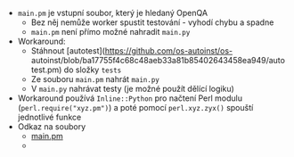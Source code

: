 - `main.pm` je vstupní soubor, který je hledaný OpenQA
	- Bez něj nemůže worker spustit testování - vyhodí chybu a spadne
	- `main.pm` není přímo možné nahradit `main.py`
- Workaround:
	- Stáhnout [autotest](https://github.com/os-autoinst/os- autoinst/blob/ba17755f4c68c48aeb33a81b85402643458ea949/autotest.pm) do složky `tests`
	- Ze souboru `main.pm` nahrát `main.py`
	- V `main.py` nahrávat testy (je možné použít dělící logiku)
- Workaround používá `Inline::Python` pro načtení Perl modulu (`perl.require("xyz.pm")`) a poté pomocí `perl.xyz.zyx()` spouští jednotlivé funkce
- Odkaz na soubory
	- [main.pm](https://github.com/vactomas/openqa-app-testing/raw/master/testplatform/main.pm)
	-
